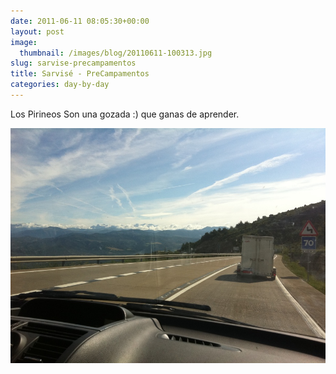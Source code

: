 ```yaml
---
date: 2011-06-11 08:05:30+00:00
layout: post
image:
  thumbnail: /images/blog/20110611-100313.jpg
slug: sarvise-precampamentos
title: Sarvisé - PreCampamentos
categories: day-by-day
---
```


Los Pirineos Son una gozada :) que ganas de aprender.

[![20110611-100313.jpg](/images/blog/20110611-100313.jpg)](/images/blog/20110611-100313.jpg)
